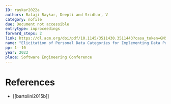 ```yaml
---
ID: raykar2022a
authors: Balaji Raykar, Deepti and Sridhar, V
category: nofile
due: Document not accessible
entrytype: inproceedings
forward_steps: 2
link: https://dl.acm.org/doi/pdf/10.1145/3511430.3511443?casa_token=GMSoeeli9QcAAAAA:xiXwLrsjp5mo6uSz-Od5ULscGnnU4_Vly7exAInWFSJYKl2W4o3lQfpNQPLcR_xi46kGvKrsg8NMXQ
name: "Elicitation of Personal Data Categories for Implementing Data Protection: An Exploratory Study in an Educational Institution"
pp: 1--10
year: 2022
place: Software Engineering Conference
---
```


# References

- [[bartolini2015b]]

